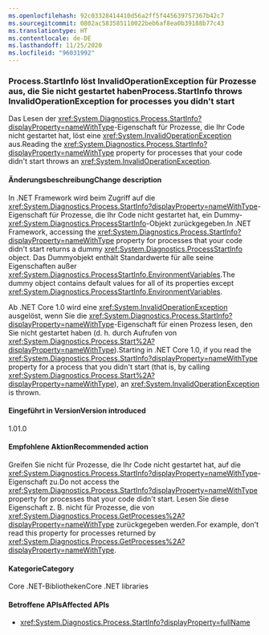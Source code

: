 ```yaml
---
ms.openlocfilehash: 92c03328414410d56a2ff5f445639757367b42c7
ms.sourcegitcommit: 0802ac583585110022beb6af8ea0b39188b77c43
ms.translationtype: HT
ms.contentlocale: de-DE
ms.lasthandoff: 11/25/2020
ms.locfileid: "96031992"
---
```

### <a name="processstartinfo-throws-invalidoperationexception-for-processes-you-didnt-start"></a><span data-ttu-id="36088-101">Process.StartInfo löst InvalidOperationException für Prozesse aus, die Sie nicht gestartet haben</span><span class="sxs-lookup"><span data-stu-id="36088-101">Process.StartInfo throws InvalidOperationException for processes you didn't start</span></span>

<span data-ttu-id="36088-102">Das Lesen der <xref:System.Diagnostics.Process.StartInfo?displayProperty=nameWithType>-Eigenschaft für Prozesse, die Ihr Code nicht gestartet hat, löst eine <xref:System.InvalidOperationException> aus.</span><span class="sxs-lookup"><span data-stu-id="36088-102">Reading the <xref:System.Diagnostics.Process.StartInfo?displayProperty=nameWithType> property for processes that your code didn't start throws an <xref:System.InvalidOperationException>.</span></span>

#### <a name="change-description"></a><span data-ttu-id="36088-103">Änderungsbeschreibung</span><span class="sxs-lookup"><span data-stu-id="36088-103">Change description</span></span>

<span data-ttu-id="36088-104">In .NET Framework wird beim Zugriff auf die <xref:System.Diagnostics.Process.StartInfo?displayProperty=nameWithType>-Eigenschaft für Prozesse, die Ihr Code nicht gestartet hat, ein Dummy-<xref:System.Diagnostics.ProcessStartInfo>-Objekt zurückgegeben.</span><span class="sxs-lookup"><span data-stu-id="36088-104">In .NET Framework, accessing the <xref:System.Diagnostics.Process.StartInfo?displayProperty=nameWithType> property for processes that your code didn't start returns a dummy <xref:System.Diagnostics.ProcessStartInfo> object.</span></span> <span data-ttu-id="36088-105">Das Dummyobjekt enthält Standardwerte für alle seine Eigenschaften außer <xref:System.Diagnostics.ProcessStartInfo.EnvironmentVariables>.</span><span class="sxs-lookup"><span data-stu-id="36088-105">The dummy object contains default values for all of its properties except <xref:System.Diagnostics.ProcessStartInfo.EnvironmentVariables>.</span></span>

<span data-ttu-id="36088-106">Ab .NET Core 1.0 wird eine <xref:System.InvalidOperationException> ausgelöst, wenn Sie die <xref:System.Diagnostics.Process.StartInfo?displayProperty=nameWithType>-Eigenschaft für einen Prozess lesen, den Sie nicht gestartet haben (d. h. durch Aufrufen von <xref:System.Diagnostics.Process.Start%2A?displayProperty=nameWithType>).</span><span class="sxs-lookup"><span data-stu-id="36088-106">Starting in .NET Core 1.0, if you read the <xref:System.Diagnostics.Process.StartInfo?displayProperty=nameWithType> property for a process that you didn't start (that is, by calling <xref:System.Diagnostics.Process.Start%2A?displayProperty=nameWithType>), an <xref:System.InvalidOperationException> is thrown.</span></span>

#### <a name="version-introduced"></a><span data-ttu-id="36088-107">Eingeführt in Version</span><span class="sxs-lookup"><span data-stu-id="36088-107">Version introduced</span></span>

<span data-ttu-id="36088-108">1.0</span><span class="sxs-lookup"><span data-stu-id="36088-108">1.0</span></span>

#### <a name="recommended-action"></a><span data-ttu-id="36088-109">Empfohlene Aktion</span><span class="sxs-lookup"><span data-stu-id="36088-109">Recommended action</span></span>

<span data-ttu-id="36088-110">Greifen Sie nicht für Prozesse, die Ihr Code nicht gestartet hat, auf die <xref:System.Diagnostics.Process.StartInfo?displayProperty=nameWithType>-Eigenschaft zu.</span><span class="sxs-lookup"><span data-stu-id="36088-110">Do not access the <xref:System.Diagnostics.Process.StartInfo?displayProperty=nameWithType> property for processes that your code didn't start.</span></span> <span data-ttu-id="36088-111">Lesen Sie diese Eigenschaft z. B. nicht für Prozesse, die von <xref:System.Diagnostics.Process.GetProcesses%2A?displayProperty=nameWithType> zurückgegeben werden.</span><span class="sxs-lookup"><span data-stu-id="36088-111">For example, don't read this property for processes returned by <xref:System.Diagnostics.Process.GetProcesses%2A?displayProperty=nameWithType>.</span></span>

#### <a name="category"></a><span data-ttu-id="36088-112">Kategorie</span><span class="sxs-lookup"><span data-stu-id="36088-112">Category</span></span>

<span data-ttu-id="36088-113">Core .NET-Bibliotheken</span><span class="sxs-lookup"><span data-stu-id="36088-113">Core .NET libraries</span></span>

#### <a name="affected-apis"></a><span data-ttu-id="36088-114">Betroffene APIs</span><span class="sxs-lookup"><span data-stu-id="36088-114">Affected APIs</span></span>

- <xref:System.Diagnostics.Process.StartInfo?displayProperty=fullName>

<!--

#### Affected APIs

- `P:System.Diagnostics.Process.StartInfo`

-->
